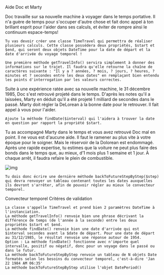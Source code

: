 Aide Doc et Marty

Doc travaille sur sa nouvelle machine à voyager dans le temps portative. Il n'a guère de temps pour s'occuper d'autre chose et fait donc appel à ton brillant esprit pour l'aider dans ses calculs, et éviter de rompre ainsi le continuum espace-temps!

    Tu vas devoir créer une classe TimeTravel qui permettra de réaliser plusieurs calculs. Cette classe possédera deux propriétés, $start et $end, qui seront deux objets DateTime pour la date de départ et la date d'arrivée du voyage temporel !

    Une première méthode getTravelInfo() servira simplement à donner des informations sur le trajet. Il faudra qu'elle retourne la chaîne de caractères suivante : "Il y a ? années, ? mois, ? jours, ? heures, ? minutes et ? secondes entre les deux dates" en remplaçant bien entendu les points d'interrogation par les valeurs correctes.

Suite à une expérience ratée avec sa nouvelle machine, le 31 décembre 1985, Doc s'est retrouvé projeté dans le temps. D'après les notes qu'il a laissées, Marty en déduit qu'il a été projeté 1 milliard de secondes dans le passé. Marty doit régler la DeLorean à la bonne date pour le retrouver. Il fait appel à vous pour l'aider.

    Ajoute la méthode findDate($interval) qui l'aidera à trouver la date en question par rapport la propriété $start.

Tu as accompagné Marty dans le temps et vous avez retrouvé Doc mal en point. Il ne vous est d'aucune aide. Il faut le ramener au plus vite à votre époque pour le soigner. Mais le réservoir de la Dolorean est endommagé. Après une rapide expertise, tu estimes que la voiture ne peut plus faire des bonds dans le temps que, au mieux, d’1 mois plus 1 semaine et 1 jour. À chaque arrêt, il faudra refaire le plein de combustible.

<img src="http://images.innoveduc.fr/dates_fuel.jpg" alt="img" />

    Tu dois donc écrire une dernière méthode backToFutureStepByStep($step) qui devra renvoyer un tableau contenant toutes les dates auxquelles ils devront s'arrêter, afin de pouvoir régler au mieux le convecteur temporel.

Convecteur temporel
Critéres de validation

    La classe s'appelle TimeTravel et prend bien 2 paramètres DateTime à l'instanciation.
    La méthode getTravelInfo() renvoie bien une phrase décrivant la différence de temps (de l'année à la seconde) entre les deux propriétés $start et $end.
    La méthode findDate() renvoie bien une date d'arrivée qui est $interval secondes avant la $date de départ. Pour une date de départ au 31/12/1985, le résultat renvoie une réponse autour de 1954.
    Option : La méthode findDate() fonctionne avec n'importe quel intervalle, positif ou négatif, donc pour un voyage dans le passé ou dans le futur.
    La méthode backToFutureStepByStep renvoie un tableau de N objets Date formatés selon les besoins du convecteur temporel, c'est-à-dire 'Jan 22 1984 AM 06:35'
    La méthode backToFutureStepByStep utilise l'objet DatePeriod()

